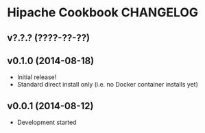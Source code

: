 Hipache Cookbook CHANGELOG
==========================

v?.?.? (????-??-??)
-------------------

v0.1.0 (2014-08-18)
-------------------
- Initial release!
- Standard direct install only (i.e. no Docker container installs yet)

v0.0.1 (2014-08-12)
-------------------
- Development started
